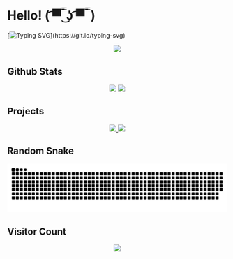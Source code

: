 # Hello! ( ͡▀̿ ̿ ͜ʖ ͡▀̿ ̿ )
[![Typing SVG](https://readme-typing-svg.demolab.com?font=Montserrat&weight=600&size=50&duration=2000&pause=1000&color=FFA6C9&center=true&vCenter=true&width=1000&height=100&lines=Welcome+To+My+Github+Profile;.....;Kirby+is+Sleeping+So+Stay+Silent.)](https://git.io/typing-svg)

<p align="center">
  <img src="https://user-images.githubusercontent.com/86033049/215239570-27af3fba-02f7-4ace-8685-8ce78594832f.gif">
<p>
  

## Github Stats
<div align="center">
  <img class="img" src="https://github-readme-stats-git-masterrstaa-rickstaa.vercel.app/api?username=ZaRamen&count_private=true&theme=dark" />
  <img class="img" src="https://github-readme-stats-git-masterrstaa-rickstaa.vercel.app/api/top-langs/?username=ZaRamen&layout=compact&theme=dark" />
</div>


## Projects
<div align="center">
  <a href="https://github.com/ZaRamen/Survive-the-Infected">
    <img src="https://github-readme-stats.vercel.app/api/pin/?username=ZaRamen&repo=Survive-the-Infected&theme=dracula" />
  </a>
   <a href="https://github.com/ZaRamen/World-Hardest-Game-Clone">
    <img src="https://github-readme-stats.vercel.app/api/pin/?username=ZaRamen&repo=World-Hardest-Game-Clone&theme=dracula" />
  </a>
</div>
  
## Random Snake
<p align="center">
      <img src="https://github.com/ZaRamen/ZaRamen/blob/output/github-contribution-grid-snake.svg">
</p>

## Visitor Count
<p align="center">
  <img src="https://profile-counter.glitch.me/ZaRamen/count.svg">
</p>
<!--
**ZaRamen/ZaRamen** is a ✨ _special_ ✨ repository because its `README.md` (this file) appears on your GitHub profile.
Here are some ideas to get you started:
-->
